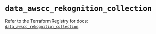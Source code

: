 # `data_awscc_rekognition_collection`

Refer to the Terraform Registry for docs: [`data_awscc_rekognition_collection`](https://registry.terraform.io/providers/hashicorp/awscc/0.70.0/docs/data-sources/rekognition_collection).
